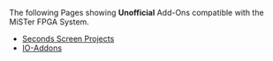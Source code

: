 The following Pages showing **Unofficial** Add-Ons compatible with the MiSTer FPGA System.  

* [Seconds Screen Projects](Second-Screen-Projects)  
* [IO-Addons](IO-Addons)